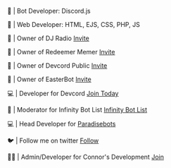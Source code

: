 🤖 | Bot Developer: Discord.js

💾 | Web Developer: HTML, EJS, CSS, PHP, JS

👑 | Owner of DJ Radio [Invite](https://discord.com/oauth2/authorize?client_id=758253727261524010&scope=bot&permissions=58191169)

👑 | Owner of Redeemer Memer [Invite](https://discord.com/oauth2/authorize?client_id=780117264455958558&scope=bot&permissions=523329)

👑 | Owner of Devcord Public [Invite](https://discord.com/oauth2/authorize?client_id=817888132195549215&permissions=388160&scope=bot)

👑 | Owner of EasterBot [Invite](https://discord.com/api/oauth2/authorize?client_id=810568485905236018&permissions=268954705&scope=bot)

💻 | Developer for Devcord [Join Today](https://discord.com/invite/EjayXqhXdU)

🚨 | Moderator for Infinity Bot List [Infinity Bot List](https://infinitybots.xyz/)

💻 | Head Developer for [Paradisebots](https://paradisebots.net/)

🐦 | Follow me on twitter [Follow](https://twitter.com/Sgtharley50501)

👩‍💻 | Admin/Developer for Connor's Development [Join](https://discord.gg/ABkPPztHdE)
